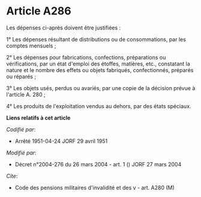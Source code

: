 # Article A286

Les dépenses ci-après doivent être justifiées :

1° Les dépenses résultant de distributions ou de consommations, par les comptes mensuels ;

2° Les dépenses pour fabrications, confections, préparations ou vérifications, par un état d'emploi des étoffes, matières,
etc., constatant la nature et le nombre des effets ou objets fabriqués, confectionnés, préparés ou réparés ;

3° Les objets usés, perdus ou avariés, par une copie de la décision prévue à l'article A. 280 ;

4° Les produits de l'exploitation vendus au dehors, par des états spéciaux.

**Liens relatifs à cet article**

_Codifié par_:

  - Arrêté 1951-04-24 JORF 29 avril 1951

_Modifié par_:

  - Décret n°2004-276 du 26 mars 2004 - art. 1 () JORF 27 mars 2004

_Cite_:

  - Code des pensions militaires d'invalidité et des v - art. A280 (M)
